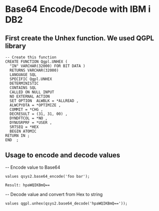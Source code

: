 # Base64 Encode/Decode with IBM i DB2

## First create the Unhex function. We used QGPL library
```
-- Create this function
CREATE FUNCTION Qgpl.UNHEX (          
  "IN" VARCHAR(32000) FOR BIT DATA )  
  RETURNS VARCHAR(32000)              
  LANGUAGE SQL                        
  SPECIFIC Qgpl.UNHEX                 
  DETERMINISTIC                       
  CONTAINS SQL                        
  CALLED ON NULL INPUT                
  NO EXTERNAL ACTION                  
  SET OPTION  ALWBLK = *ALLREAD ,     
  ALWCPYDTA = *OPTIMIZE ,             
  COMMIT = *CHG ,                     
  DECRESULT = (31, 31, 00) ,          
  DYNDFTCOL = *NO ,                   
  DYNUSRPRF = *USER ,                 
  SRTSEQ = *HEX                       
  BEGIN ATOMIC                        
RETURN IN ;                           
END  ;                                
```
## Usage to encode and decode values
-- Encode value to Base64
```
values qsys2.base64_encode('foo bar');

Result: hpaWQIKBmQ==

```
-- Decode value and convert from Hex to string
```
values qgpl.unhex(qsys2.base64_decode('hpaWQIKBmQ=='));
```


